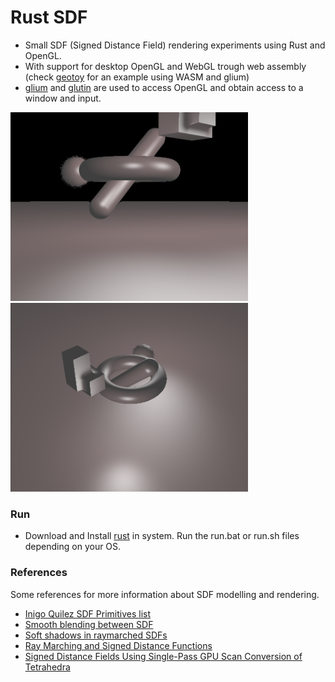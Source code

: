 # Rust SDF
- Small SDF (Signed Distance Field) rendering experiments using Rust and OpenGL.
- With support for desktop OpenGL and WebGL trough web assembly (check [geotoy](https://github.com/fitzgen/geotoy/tree/master/src) for an example using WASM and glium)
- [glium](https://docs.rs/glium/0.29.0/glium/) and [glutin](https://docs.rs/glutin/0.26.0/glutin/) are used to access OpenGL and obtain access to a window and input.

<img src="https://raw.githubusercontent.com/tentone/rsdf/main/readme/a.png" width="380"><img src="https://raw.githubusercontent.com/tentone/rsdf/main/readme/b.png" width="380">



### Run

- Download and Install [rust](https://www.rust-lang.org/) in system. Run the run.bat or run.sh files depending on your OS.



### References

Some references for more information about SDF modelling and rendering.

- [Inigo Quilez SDF Primitives list](https://www.iquilezles.org/www/articles/distfunctions/distfunctions.htm)
- [Smooth blending between SDF](https://www.iquilezles.org/www/articles/smin/smin.htm)
- [Soft shadows in raymarched SDFs](https://www.iquilezles.org/www/articles/rmshadows/rmshadows.htm) 
- [Ray Marching and Signed Distance Functions](http://jamie-wong.com/2016/07/15/ray-marching-signed-distance-functions/)
- [Signed Distance Fields Using Single-Pass GPU Scan Conversion of Tetrahedra](https://developer.nvidia.com/gpugems/gpugems3/part-v-physics-simulation/chapter-34-signed-distance-fields-using-single-pass-gpu)
